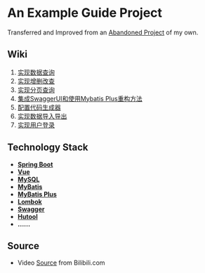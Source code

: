 # An Example Guide Project
Transferred and Improved from an [Abandoned Project](https://github.com/To1and/SpringBoot-Vue-Abandoned) of my own.

## Wiki
1. [实现数据查询](https://github.com/To1and/SpingBootBackEnd/wiki/1.-%E5%AE%9E%E7%8E%B0%E6%95%B0%E6%8D%AE%E6%9F%A5%E8%AF%A2)
2. [实现增删改查](https://github.com/To1and/SpingBootBackEnd/wiki/2.-%E5%AE%9E%E7%8E%B0%E5%A2%9E%E5%88%A0%E6%94%B9%E6%9F%A5)
3. [实现分页查询](https://github.com/To1and/SpingBootBackEnd/wiki/3.-%E5%AE%9E%E7%8E%B0%E5%88%86%E9%A1%B5%E6%9F%A5%E8%AF%A2)
4. [集成SwaggerUI和使用Mybatis Plus重构方法](https://github.com/To1and/SpingBootBackEnd/wiki/4.-%E9%9B%86%E6%88%90SwaggerUI%E5%92%8C%E4%BD%BF%E7%94%A8Mybatis-Plus%E9%87%8D%E6%9E%84%E6%96%B9%E6%B3%95)
5. [配置代码生成器](https://github.com/To1and/SpingBootBackEnd/wiki/5.-%E9%85%8D%E7%BD%AE%E4%BB%A3%E7%A0%81%E7%94%9F%E6%88%90%E5%99%A8)
6. [实现数据导入导出](https://github.com/To1and/SpingBootBackEnd/wiki/6.-%E5%AE%9E%E7%8E%B0%E6%95%B0%E6%8D%AE%E5%AF%BC%E5%85%A5%E5%AF%BC%E5%87%BA)
7. [实现用户登录](https://github.com/To1and/SpingBootBackEnd/wiki/7.-%E5%AE%9E%E7%8E%B0%E7%94%A8%E6%88%B7%E7%99%BB%E5%BD%95)

## Technology Stack

+ **[Spring Boot](https://spring.io/projects/spring-boot/)**
+ **[Vue](https://cn.vuejs.org/)**
+ **[MySQL](https://www.mysql.com/)**
+ **[MyBatis](https://mybatis.net.cn/)**
+ **[MyBatis Plus](https://baomidou.com/)**
+ **[Lombok](https://projectlombok.org/)**
+ **[Swagger](https://swagger.io/)**
+ **[Hutool](https://www.hutool.cn/)**
+ **......**

## Source
+ Video [Source](https://b23.tv/O8wLw1W) from Bilibili.com
